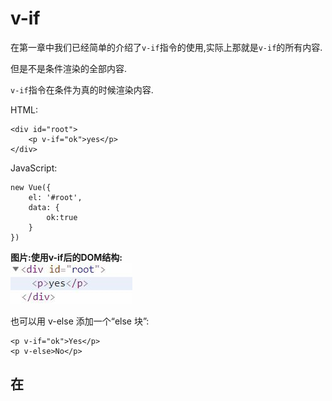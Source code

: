 # v-if

在第一章中我们已经简单的介绍了`v-if`指令的使用,实际上那就是`v-if`的所有内容.

但是不是条件渲染的全部内容.

`v-if`指令在条件为真的时候渲染内容.

HTML:
```
<div id="root">
    <p v-if="ok">yes</p>
</div>
```
JavaScript:
```
new Vue({
    el: '#root',
    data: {
        ok:true
    }
})
```

__图片:使用v-if后的DOM结构:__  
![iamge text](Assets/cheaper-6-v-if.jpg)

也可以用 v-else 添加一个“else 块”:
```
<p v-if="ok">Yes</p>
<p v-else>No</p>
```

## 在 <template>`(1)` 元素上使用 v-if 条件渲染分组

- `(1)` `<tempalte></template>`在Vue中目前来说`template`元素被视为一种没有具体功能也不会被渲染的占位元素.

> 因为 v-if 是一个指令，所以必须将它添加到一个元素上。但是如果想切换多个元素呢？此时可以把一个 <template> 元素当做不可见的包裹元素，并在上面使用 v-if。最终的渲染结果将不包含 <template> 元素。

```
<template v-if="ok">
  <h1>Title</h1>
  <p>Paragraph 1</p>
  <p>Paragraph 2</p>
</template>
```

## v-else

> 你可以使用 v-else 指令来表示 v-if 的“else 块”：

```
<div v-if="Math.random() > 0.5">
  Now you see me
</div>
<div v-else>
  Now you don't
</div>
```

> v-else 元素必须紧跟在带 v-if 或者 v-else-if 的元素的后面，否则它将不会被识别。

## v-else-if`(v2.1.0+)`

> v-else-if，顾名思义，充当 v-if 的“else-if 块”，可以连续使用：

```
<div v-if="type === 'A'">
  A
</div>
<div v-else-if="type === 'B'">
  B
</div>
<div v-else-if="type === 'C'">
  C
</div>
<div v-else>
  Not A/B/C
</div>
```

> 类似于 v-else，v-else-if 也必须紧跟在带 v-if 或者 v-else-if 的元素之后。

## 用 key(属性) 管理可复用的元素

在未介绍key属性之前,我们先来看一段`v-if`的使用:

HTML:
```
<div id="root">
    <template v-if="loginType === 'username'">
        <label>Username</label>
        <input placeholder="输入帐号">
    </template>
    <template v-else>
        <label>Email</label>
        <input placeholder="输入邮箱">
    </template>
    <button v-on:click="toggle" >切换登录方式</button>
</div>
```
JavaScript:
```
new Vue({
    el: '#root',
    data: {
        loginType:'username'
    },
    methods:{
        toggle:function(){
            this.loginType = this.loginType == 'username'?'email':'username';
        }
    }
})
```
这个简单的实例用于切换两种登录方式,我们看一下运行后的效果:

__图片:切换前:__  
![image text](Assets/cheaper-6-beforeToggle.jpg)

__图片:切换后:__  
![image text](Assets/cheaper-6-afterToggle.jpg)

你发现出问题没有,输入框中的文字被保留了下来.

> Vue 会尽可能高效地渲染元素，通常会复用已有元素而不是从头开始渲染。这么做除了使 Vue 变得非常快之外，还有其它一些好处。

> 那么在上面的代码中切换 loginType 将不会清除用户已经输入的内容。因为两个模板使用了相同的元素，`<input>` 不会被替换掉——仅仅是替换了它的 placeholder。

> 这样也不总是符合实际需求，所以 Vue 为你提供了一种方式来表达“这两个元素是完全独立的，不要复用它们”。只需添加一个具有唯一值的 key 属性即可：

HTML:
```
<div id="root">
    <template v-if="loginType === 'username'">
        <label>Username</label>
        <input placeholder="输入帐号" key="username-input">
    </template>
    <template v-else>
        <label>Email</label>
        <input placeholder="输入邮箱" key="email-input">
    </template>
    <button v-on:click="toggle" >切换登录方式</button>
</div>
```
现在`<input>`元素不会被复用因为`key`元素标识了这两个`<input>`是不同的元素不会被复用.

但是本例中的`<label>`元素依然会被复用.

# v-show

> 另一个用于根据条件展示元素的选项是 v-show 指令。用法大致一样：

```
<h1 v-show="ok">Hello!</h1>
```

> 不同的是带有 v-show 的元素始终会被渲染并保留在 DOM 中。v-show 只是简单地切换元素的 CSS 属性 display`(1)`。

- 简单的来说`v-if`和`v-show`都有控制元素是否'显示'的功能,但是`v-if`如果为false这个元素甚至都不会被创建,而`v-show`是将元素创建后隐藏.

**注意**:`v-show`不支持 `<template>`元素,也不支持`v-else`。


## v-if vs v-show

> v-if 是“真正”的条件渲染，因为它会确保在切换过程中条件块内的事件监听器和子组件适当地被销毁和重建。

> v-if 也是惰性的：如果在初始渲染时条件为假，则什么也不做——直到条件第一次变为真时，才会开始渲染条件块。

> 相比之下，v-show 就简单得多——不管初始条件是什么，元素总是会被渲染，并且只是简单地基于 CSS 进行切换。

> 一般来说，v-if 有更高的切换开销`{1}`，而 v-show 有更高的初始渲染开销`{1}`。因此，如果需要非常频繁地切换，则使用 v-show 较好；如果在运行时条件很少改变，则使用 v-if 较好。

- 在DOM修改中创建和移除一个DOM元素的成本要远远高于修改一个元素的`display`属性,但是DOM元素的多少决定着内存占用.


